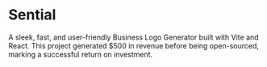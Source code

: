 # Sential

A sleek, fast, and user-friendly Business Logo Generator built with Vite and React. This project generated $500 in revenue before being open-sourced, marking a successful return on investment.
